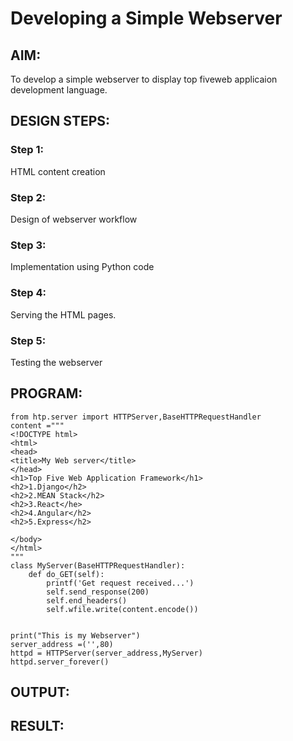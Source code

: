 # Developing a Simple Webserver
## AIM:
To develop a simple webserver to display top fiveweb applicaion development language.
## DESIGN STEPS:
### Step 1: 
HTML content creation
### Step 2:
Design of webserver workflow
### Step 3:
Implementation using Python code
### Step 4:
Serving the HTML pages.
### Step 5:
Testing the webserver

## PROGRAM:
```
from htp.server import HTTPServer,BaseHTTPRequestHandler
content ="""
<!DOCTYPE html>
<html>
<head>
<title>My Web server</title>
</head>
<h1>Top Five Web Application Framework</h1>
<h2>1.Django</h2>
<h2>2.MEAN Stack</h2>
<h2>3.React</he>
<h2>4.Angular</h2>
<h2>5.Express</h2>

</body>
</html>
"""
class MyServer(BaseHTTPRequestHandler):
    def do_GET(self):
        printf('Get request received...')
        self.send_response(200)
        self.end_headers()
        self.wfile.write(content.encode())
          

print("This is my Webserver")
server_address =('',80)
httpd = HTTPServer(server_address,MyServer)
httpd.server_forever()
```
## OUTPUT:


## RESULT:

